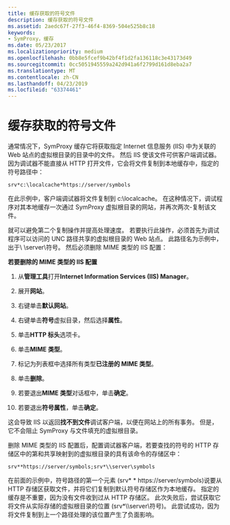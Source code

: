 ```yaml
---
title: 缓存获取的符号文件
description: 缓存获取的符号文件
ms.assetid: 2aedc67f-27f3-46f4-8369-504e525b8c18
keywords:
- SymProxy，缓存
ms.date: 05/23/2017
ms.localizationpriority: medium
ms.openlocfilehash: 0bb8e5fcef9b42bf4f1d2fa136118c3e43173d49
ms.sourcegitcommit: 0cc5051945559a242d941a6f2799d161d8eba2a7
ms.translationtype: MT
ms.contentlocale: zh-CN
ms.lasthandoff: 04/23/2019
ms.locfileid: "63374461"
---
```

# <a name="caching-acquired-symbol-files"></a>缓存获取的符号文件


通常情况下，SymProxy 缓存它将获取指定 Internet 信息服务 (IIS) 中为关联的 Web 站点的虚拟根目录的目录中的文件。 然后 IIS 使该文件可供客户端调试器。 因为调试器不能直接从 HTTP 打开文件，它会将文件复制到本地缓存中，指定的符号路径中：

```text
srv*c:\localcache*https://server/symbols
```

在此示例中，客户端调试器将文件复制到 c:\\localcache。 在这种情况下，调试程序对其本地缓存一次通过 SymProxy 虚拟根目录的网站，并再次两次-复制该文件。

就可以避免第二个复制操作并提高处理速度。 若要执行此操作，必须首先为调试程序可以访问的 UNC 路径共享的虚拟根目录的 Web 站点。 此路径名为示例中，出于\\ \\server\\符号。 然后必须删除 MIME 类型的 IIS 配置：

**若要删除的 MIME 类型的 IIS 配置**

1.  从**管理工具**打开**Internet Information Services (IIS) Manager**。

2.  展开**网站**。

3.  右键单击**默认网站**。

4.  右键单击**符号**虚拟目录，然后选择**属性**。

5.  单击**HTTP 标头**选项卡。

6.  单击**MIME 类型**。

7.  标记为列表框中选择所有类型**已注册的 MIME 类型**。

8.  单击**删除**。

9.  若要退出**MIME 类型**对话框中，单击**确定**。

10. 若要退出**符号属性**，单击**确定**。

这会导致 IIS 以返回**找不到文件**调试客户端，以便在网站上的所有事务。 但是，它不会阻止 SymProxy 与文件填充的虚拟根目录。

删除 MIME 类型的 IIS 配置后，配置调试器客户端，若要查找的符号的 HTTP 存储区中的第和共享映射到的虚拟根目录的具有该命令的存储区中：

```text
srv**https://server/symbols;srv*\\server\symbols
```

在前面的示例中，符号路径的第一个元素 (srv\* \* https://server/symbols)说要从 HTTP 存储区获取文件，并将它们复制到默认符号存储区作为本地缓存。 指定的缓存是不重要，因为没有文件收到过从 HTTP 存储区。 此次失败后，尝试获取它将文件从实际存储的虚拟根目录的位置 (srv\*\\\\server\\符号)。 此尝试成功，因为将文件复制到上一个路径处理的该位置产生了负面影响。

 

 





